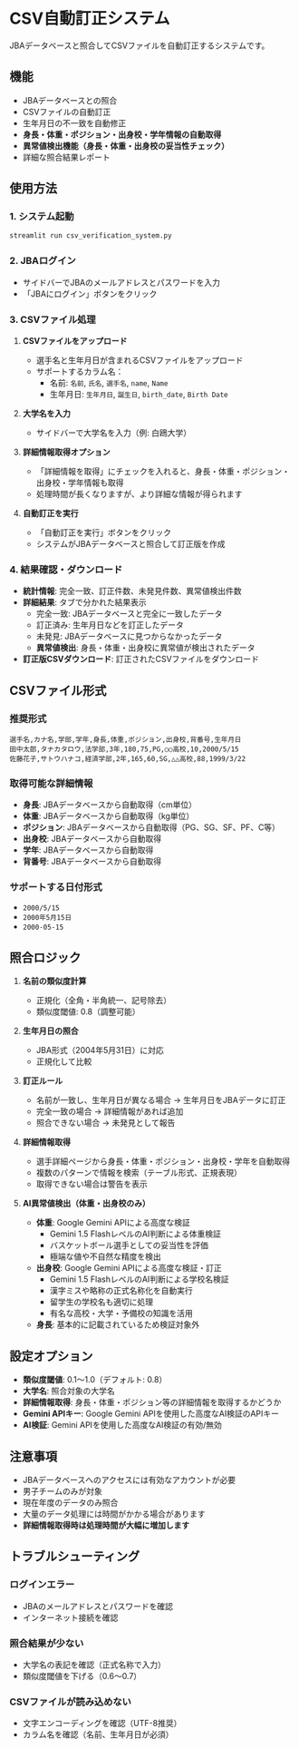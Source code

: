 # CSV自動訂正システム

JBAデータベースと照合してCSVファイルを自動訂正するシステムです。

## 機能

- JBAデータベースとの照合
- CSVファイルの自動訂正
- 生年月日の不一致を自動修正
- **身長・体重・ポジション・出身校・学年情報の自動取得**
- **異常値検出機能（身長・体重・出身校の妥当性チェック）**
- 詳細な照合結果レポート

## 使用方法

### 1. システム起動

```bash
streamlit run csv_verification_system.py
```

### 2. JBAログイン

- サイドバーでJBAのメールアドレスとパスワードを入力
- 「JBAにログイン」ボタンをクリック

### 3. CSVファイル処理

1. **CSVファイルをアップロード**
   - 選手名と生年月日が含まれるCSVファイルをアップロード
   - サポートするカラム名：
     - 名前: `名前`, `氏名`, `選手名`, `name`, `Name`
     - 生年月日: `生年月日`, `誕生日`, `birth_date`, `Birth Date`

2. **大学名を入力**
   - サイドバーで大学名を入力（例: 白鴎大学）

3. **詳細情報取得オプション**
   - 「詳細情報を取得」にチェックを入れると、身長・体重・ポジション・出身校・学年情報も取得
   - 処理時間が長くなりますが、より詳細な情報が得られます

4. **自動訂正を実行**
   - 「自動訂正を実行」ボタンをクリック
   - システムがJBAデータベースと照合して訂正版を作成

### 4. 結果確認・ダウンロード

- **統計情報**: 完全一致、訂正件数、未発見件数、異常値検出件数
- **詳細結果**: タブで分かれた結果表示
  - 完全一致: JBAデータベースと完全に一致したデータ
  - 訂正済み: 生年月日などを訂正したデータ
  - 未発見: JBAデータベースに見つからなかったデータ
  - **異常値検出**: 身長・体重・出身校に異常値が検出されたデータ
- **訂正版CSVダウンロード**: 訂正されたCSVファイルをダウンロード

## CSVファイル形式

### 推奨形式

```csv
選手名,カナ名,学部,学年,身長,体重,ポジション,出身校,背番号,生年月日
田中太郎,タナカタロウ,法学部,3年,180,75,PG,○○高校,10,2000/5/15
佐藤花子,サトウハナコ,経済学部,2年,165,60,SG,△△高校,88,1999/3/22
```

### 取得可能な詳細情報

- **身長**: JBAデータベースから自動取得（cm単位）
- **体重**: JBAデータベースから自動取得（kg単位）
- **ポジション**: JBAデータベースから自動取得（PG、SG、SF、PF、C等）
- **出身校**: JBAデータベースから自動取得
- **学年**: JBAデータベースから自動取得
- **背番号**: JBAデータベースから自動取得

### サポートする日付形式

- `2000/5/15`
- `2000年5月15日`
- `2000-05-15`

## 照合ロジック

1. **名前の類似度計算**
   - 正規化（全角・半角統一、記号除去）
   - 類似度閾値: 0.8（調整可能）

2. **生年月日の照合**
   - JBA形式（2004年5月31日）に対応
   - 正規化して比較

3. **訂正ルール**
   - 名前が一致し、生年月日が異なる場合 → 生年月日をJBAデータに訂正
   - 完全一致の場合 → 詳細情報があれば追加
   - 照合できない場合 → 未発見として報告

4. **詳細情報取得**
   - 選手詳細ページから身長・体重・ポジション・出身校・学年を自動取得
   - 複数のパターンで情報を検索（テーブル形式、正規表現）
   - 取得できない場合は警告を表示

5. **AI異常値検出（体重・出身校のみ）**
   - **体重**: Google Gemini APIによる高度な検証
     - Gemini 1.5 FlashレベルのAI判断による体重検証
     - バスケットボール選手としての妥当性を評価
     - 極端な値や不自然な精度を検出
   - **出身校**: Google Gemini APIによる高度な検証・訂正
     - Gemini 1.5 FlashレベルのAI判断による学校名検証
     - 漢字ミスや略称の正式名称化を自動実行
     - 留学生の学校名も適切に処理
     - 有名な高校・大学・予備校の知識を活用
   - **身長**: 基本的に記載されているため検証対象外

## 設定オプション

- **類似度閾値**: 0.1〜1.0（デフォルト: 0.8）
- **大学名**: 照合対象の大学名
- **詳細情報取得**: 身長・体重・ポジション等の詳細情報を取得するかどうか
- **Gemini APIキー**: Google Gemini APIを使用した高度なAI検証のAPIキー
- **AI検証**: Gemini APIを使用した高度なAI検証の有効/無効

## 注意事項

- JBAデータベースへのアクセスには有効なアカウントが必要
- 男子チームのみが対象
- 現在年度のデータのみ照合
- 大量のデータ処理には時間がかかる場合があります
- **詳細情報取得時は処理時間が大幅に増加します**

## トラブルシューティング

### ログインエラー
- JBAのメールアドレスとパスワードを確認
- インターネット接続を確認

### 照合結果が少ない
- 大学名の表記を確認（正式名称で入力）
- 類似度閾値を下げる（0.6〜0.7）

### CSVファイルが読み込めない
- 文字エンコーディングを確認（UTF-8推奨）
- カラム名を確認（名前、生年月日が必須）







